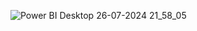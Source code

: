 ![Power BI Desktop 26-07-2024 21_58_05](https://github.com/user-attachments/assets/d0c42a04-a364-4a87-989b-554ad1cd1098)
